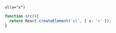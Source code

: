 ```jade
ul(a="x")
```
```javascript
function src(){
  return React.createElement('ul', { a: 'x' });
}  
```
